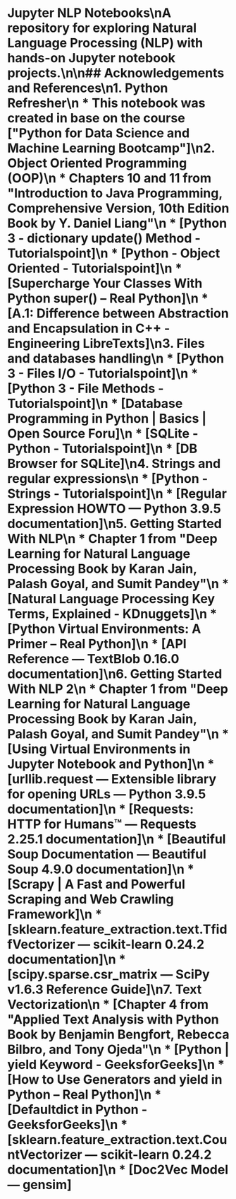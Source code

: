 
# Jupyter NLP Notebooks\nA repository for exploring Natural Language Processing (NLP) with hands-on Jupyter notebook projects.\n\n## Acknowledgements and References\n1. Python Refresher\n   * This notebook was created in base on the course ["Python for Data Science and Machine Learning Bootcamp"]\n2. Object Oriented Programming (OOP)\n   * Chapters 10 and 11 from "Introduction to Java Programming, Comprehensive Version, 10th Edition Book by Y. Daniel Liang"\n   * [Python 3 - dictionary update() Method - Tutorialspoint]\n   * [Python - Object Oriented - Tutorialspoint]\n   * [Supercharge Your Classes With Python super() – Real Python]\n   * [A.1: Difference between Abstraction and Encapsulation in C++ - Engineering LibreTexts]\n3. Files and databases handling\n   * [Python 3 - Files I/O - Tutorialspoint]\n   * [Python 3 - File Methods - Tutorialspoint]\n   * [Database Programming in Python | Basics | Open Source Foru]\n   * [SQLite - Python - Tutorialspoint]\n   * [DB Browser for SQLite]\n4. Strings and regular expressions\n   * [Python - Strings - Tutorialspoint]\n   * [Regular Expression HOWTO — Python 3.9.5 documentation]\n5. Getting Started With NLP\n   * Chapter 1 from "Deep Learning for Natural Language Processing Book by Karan Jain, Palash Goyal, and Sumit Pandey"\n   * [Natural Language Processing Key Terms, Explained - KDnuggets]\n   * [Python Virtual Environments: A Primer – Real Python]\n   * [API Reference — TextBlob 0.16.0 documentation]\n6. Getting Started With NLP 2\n   * Chapter 1 from "Deep Learning for Natural Language Processing Book by Karan Jain, Palash Goyal, and Sumit Pandey"\n   * [Using Virtual Environments in Jupyter Notebook and Python]\n   * [urllib.request — Extensible library for opening URLs — Python 3.9.5 documentation]\n   * [Requests: HTTP for Humans™ — Requests 2.25.1 documentation]\n   * [Beautiful Soup Documentation — Beautiful Soup 4.9.0 documentation]\n   * [Scrapy | A Fast and Powerful Scraping and Web Crawling Framework]\n   * [sklearn.feature_extraction.text.TfidfVectorizer — scikit-learn 0.24.2 documentation]\n   * [scipy.sparse.csr_matrix — SciPy v1.6.3 Reference Guide]\n7. Text Vectorization\n   * [Chapter 4 from "Applied Text Analysis with Python Book by Benjamin Bengfort, Rebecca Bilbro, and Tony Ojeda"\n   * [Python | yield Keyword - GeeksforGeeks]\n   * [How to Use Generators and yield in Python – Real Python]\n   * [Defaultdict in Python - GeeksforGeeks]\n   * [sklearn.feature_extraction.text.CountVectorizer — scikit-learn 0.24.2 documentation]\n   * [Doc2Vec Model — gensim]